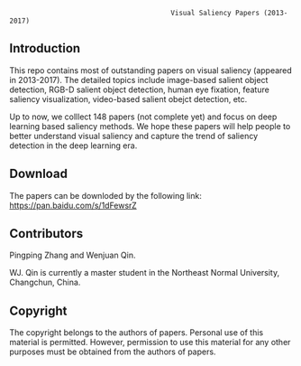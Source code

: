                                             
                                            Visual Saliency Papers (2013-2017)
                                            
Introduction
-------------------------------------------------------------------------------------------------------------------------
This repo contains most of outstanding papers on visual saliency (appeared in 2013-2017). The detailed topics include image-based salient object detection, RGB-D salient object detection, human eye fixation, feature saliency visualization, video-based salient obejct detection, etc.

Up to now, we colllect 148 papers (not complete yet) and focus on deep learning based saliency methods. We hope these papers will help people to better understand visual saliency and capture the trend of saliency detection in the deep learning era.

Download
-------------------------------------------------------------------------------------------------------------------------
The papers can be downloded by the following link: 
https://pan.baidu.com/s/1dFewsrZ

Contributors
-------------------------------------------------------------------------------------------------------------------------
Pingping Zhang and Wenjuan Qin. 



WJ. Qin is currently a master student in the Northeast Normal University, Changchun, China.

Copyright
-------------------------------------------------------------------------------------------------------------------------
The copyright belongs to the authors of papers. Personal use of this material is permitted. However, permission to use this material for any other purposes must  be obtained from the authors of papers.

